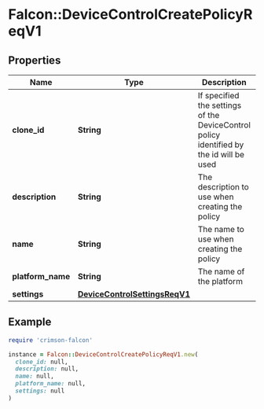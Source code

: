 # Falcon::DeviceControlCreatePolicyReqV1

## Properties

| Name | Type | Description | Notes |
| ---- | ---- | ----------- | ----- |
| **clone_id** | **String** | If specified the settings of the DeviceControl policy identified by the id will be used | [optional] |
| **description** | **String** | The description to use when creating the policy | [optional] |
| **name** | **String** | The name to use when creating the policy |  |
| **platform_name** | **String** | The name of the platform |  |
| **settings** | [**DeviceControlSettingsReqV1**](DeviceControlSettingsReqV1.md) |  | [optional] |

## Example

```ruby
require 'crimson-falcon'

instance = Falcon::DeviceControlCreatePolicyReqV1.new(
  clone_id: null,
  description: null,
  name: null,
  platform_name: null,
  settings: null
)
```

